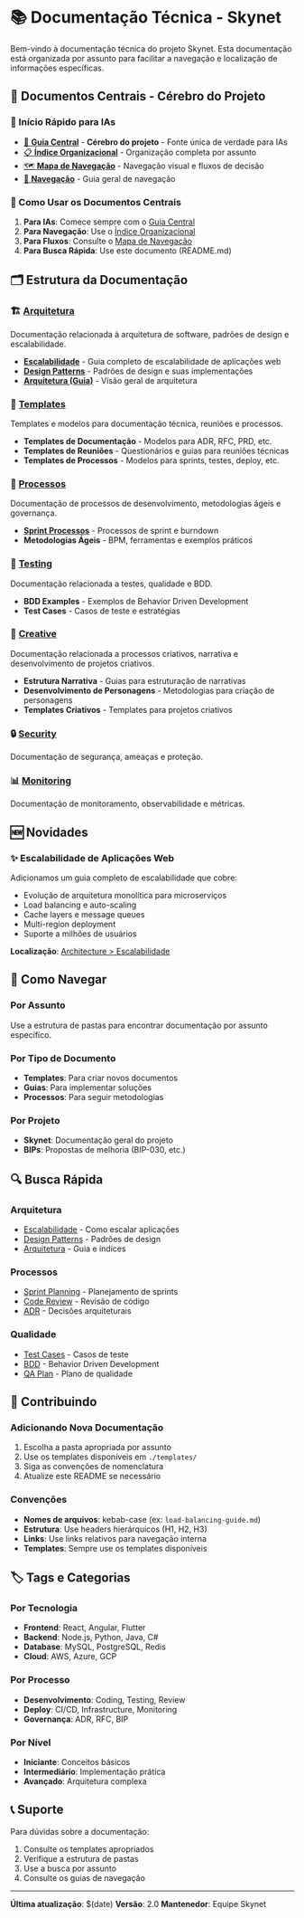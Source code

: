 # 📚 Documentação Técnica - Skynet

Bem-vindo à documentação técnica do projeto Skynet. Esta documentação está organizada por assunto para facilitar a navegação e localização de informações específicas.

## 🧠 **Documentos Centrais - Cérebro do Projeto**

### **🚀 Início Rápido para IAs**
- [🧠 **Guia Central**](GUIA_CENTRAL.md) - **Cérebro do projeto** - Fonte única de verdade para IAs
- [📋 **Índice Organizacional**](INDICE_ORGANIZACIONAL.md) - Organização completa por assunto
- [🗺️ **Mapa de Navegação**](MAPA_NAVEGACAO.md) - Navegação visual e fluxos de decisão
- [📖 **Navegação**](NAVIGATION.md) - Guia geral de navegação

### **🎯 Como Usar os Documentos Centrais**
1. **Para IAs**: Comece sempre com o [Guia Central](GUIA_CENTRAL.md)
2. **Para Navegação**: Use o [Índice Organizacional](INDICE_ORGANIZACIONAL.md)
3. **Para Fluxos**: Consulte o [Mapa de Navegação](MAPA_NAVEGACAO.md)
4. **Para Busca Rápida**: Use este documento (README.md)

## 🗂️ Estrutura da Documentação

### 🏗️ [Arquitetura](architecture/README.md)
Documentação relacionada à arquitetura de software, padrões de design e escalabilidade.

- **[Escalabilidade](architecture/escalabilidade/README.md)** - Guia completo de escalabilidade de aplicações web
- **[Design Patterns](architecture/design-patterns/README.md)** - Padrões de design e suas implementações
- **[Arquitetura (Guia)](architecture/README.md)** - Visão geral de arquitetura

### 🔧 [Templates](templates/README.md)
Templates e modelos para documentação técnica, reuniões e processos.

- **Templates de Documentação** - Modelos para ADR, RFC, PRD, etc.
- **Templates de Reuniões** - Questionários e guias para reuniões técnicas
- **Templates de Processos** - Modelos para sprints, testes, deploy, etc.

### 🚀 [Processos](processes/README.md)
Documentação de processos de desenvolvimento, metodologias ágeis e governança.

- **[Sprint Processos](processes/README.md)** - Processos de sprint e burndown
- **Metodologias Ágeis** - BPM, ferramentas e exemplos práticos

### 🧪 [Testing](testing/README.md)
Documentação relacionada a testes, qualidade e BDD.

- **BDD Examples** - Exemplos de Behavior Driven Development
- **Test Cases** - Casos de teste e estratégias

### 🎨 [Creative](creative/README.md)
Documentação relacionada a processos criativos, narrativa e desenvolvimento de projetos criativos.

- **Estrutura Narrativa** - Guias para estruturação de narrativas
- **Desenvolvimento de Personagens** - Metodologias para criação de personagens
- **Templates Criativos** - Templates para projetos criativos

### 🔒 [Security](./security/)
Documentação de segurança, ameaças e proteção.

### 📊 [Monitoring](./monitoring/)
Documentação de monitoramento, observabilidade e métricas.

## 🆕 Novidades

### ✨ Escalabilidade de Aplicações Web
Adicionamos um guia completo de escalabilidade que cobre:
- Evolução de arquitetura monolítica para microserviços
- Load balancing e auto-scaling
- Cache layers e message queues
- Multi-region deployment
- Suporte a milhões de usuários

**Localização**: [Architecture > Escalabilidade](architecture/escalabilidade/README.md)

## 📖 Como Navegar

### Por Assunto
Use a estrutura de pastas para encontrar documentação por assunto específico.

### Por Tipo de Documento
- **Templates**: Para criar novos documentos
- **Guias**: Para implementar soluções
- **Processos**: Para seguir metodologias

### Por Projeto
- **Skynet**: Documentação geral do projeto
- **BIPs**: Propostas de melhoria (BIP-030, etc.)

## 🔍 Busca Rápida

### Arquitetura
- [Escalabilidade](architecture/escalabilidade/README.md) - Como escalar aplicações
- [Design Patterns](architecture/design-patterns/README.md) - Padrões de design
- [Arquitetura](architecture/README.md) - Guia e índices

### Processos
- [Sprint Planning](templates/processes/sprint-planning-template.md) - Planejamento de sprints
- [Code Review](templates/code-review-template.md) - Revisão de código
- [ADR](templates/adr-template.md) - Decisões arquiteturais

### Qualidade
- [Test Cases](templates/testing/test-case-template.md) - Casos de teste
- [BDD](testing/bdd-example.md) - Behavior Driven Development
- [QA Plan](templates/quality-assurance-plan-template.md) - Plano de qualidade

## 📝 Contribuindo

### Adicionando Nova Documentação
1. Escolha a pasta apropriada por assunto
2. Use os templates disponíveis em `./templates/`
3. Siga as convenções de nomenclatura
4. Atualize este README se necessário

### Convenções
- **Nomes de arquivos**: kebab-case (ex: `load-balancing-guide.md`)
- **Estrutura**: Use headers hierárquicos (H1, H2, H3)
- **Links**: Use links relativos para navegação interna
- **Templates**: Sempre use os templates disponíveis

## 🏷️ Tags e Categorias

### Por Tecnologia
- **Frontend**: React, Angular, Flutter
- **Backend**: Node.js, Python, Java, C#
- **Database**: MySQL, PostgreSQL, Redis
- **Cloud**: AWS, Azure, GCP

### Por Processo
- **Desenvolvimento**: Coding, Testing, Review
- **Deploy**: CI/CD, Infrastructure, Monitoring
- **Governança**: ADR, RFC, BIP

### Por Nível
- **Iniciante**: Conceitos básicos
- **Intermediário**: Implementação prática
- **Avançado**: Arquitetura complexa

## 📞 Suporte

Para dúvidas sobre a documentação:
1. Consulte os templates apropriados
2. Verifique a estrutura de pastas
3. Use a busca por assunto
4. Consulte os guias de navegação

---

**Última atualização**: $(date)
**Versão**: 2.0
**Mantenedor**: Equipe Skynet